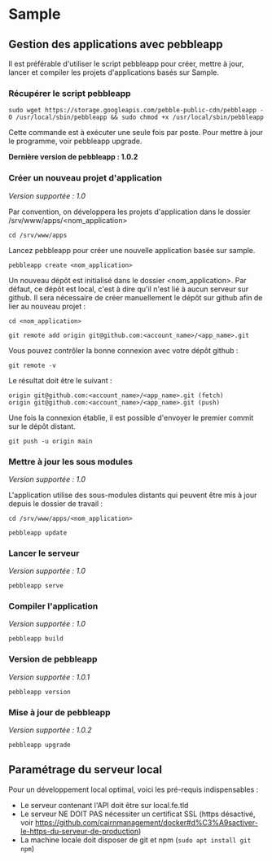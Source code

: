 # Sample

## Gestion des applications avec pebbleapp

Il est préférable d'utiliser le script pebbleapp pour créer, mettre à jour, lancer et compiler les projets d'applications basés sur Sample.

### Récupérer le script pebbleapp
```shell
sudo wget https://storage.googleapis.com/pebble-public-cdn/pebbleapp -O /usr/local/sbin/pebbleapp && sudo chmod +x /usr/local/sbin/pebbleapp
```
Cette commande est à exécuter une seule fois par poste. Pour mettre à jour le programme, voir pebbleapp upgrade.

**Dernière version de pebbleapp : 1.0.2**

### Créer un nouveau projet d'application

*Version supportée : 1.0*

Par convention, on développera les projets d'application dans le dossier /srv/www/apps/<nom_application>

```shell
cd /srv/www/apps
```

Lancez pebbleapp pour créer une nouvelle application basée sur sample.

```shell
pebbleapp create <nom_application>
```

Un nouveau dépôt est initialisé dans le dossier <nom_application>. Par défaut, ce dépôt est local, c'est à dire qu'il n'est lié à aucun serveur sur github. Il sera nécessaire de créer manuellement le dépôt sur github afin de lier au nouveau projet :

```shell
cd <nom_application>
```

```shell
git remote add origin git@github.com:<account_name>/<app_name>.git
```

Vous pouvez contrôler la bonne connexion avec votre dépôt github :

```shell
git remote -v
```

Le résultat doit être le suivant :

```shell
origin git@github.com:<account_name>/<app_name>.git (fetch)
origin git@github.com:<account_name>/<app_name>.git (push)
```

Une fois la connexion établie, il est possible d'envoyer le premier commit sur le dépôt distant.

```shell
git push -u origin main
```

### Mettre à jour les sous modules

*Version supportée : 1.0*

L'application utilise des sous-modules distants qui peuvent être mis à jour depuis le dossier de travail :

```shell
cd /srv/www/apps/<nom_application>
```

```shell
pebbleapp update
```

### Lancer le serveur

*Version supportée : 1.0*

```shell
pebbleapp serve
```

### Compiler l'application

*Version supportée : 1.0*

```shell
pebbleapp build
```

### Version de pebbleapp

*Version supportée : 1.0.1*

```shell
pebbleapp version
```

### Mise à jour de pebbleapp

*Version supportée : 1.0.2*

```shell
pebbleapp upgrade
```

## Paramétrage du serveur local

Pour un développement local optimal, voici les pré-requis indispensables :

- Le serveur contenant l'API doit être sur local.fe.tld
- Le serveur NE DOIT PAS nécessiter un certificat SSL (https désactivé, voir https://github.com/cairnmanagement/docker#d%C3%A9sactiver-le-https-du-serveur-de-production)
- La machine locale doit disposer de git et npm (`sudo apt install git npm`)
